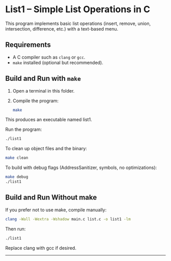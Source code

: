 # List1 – Simple List Operations in C

This program implements basic list operations (insert, remove, union, intersection, difference, etc.) with a text-based menu.

## Requirements

- A C compiler such as `clang` or `gcc`.
- `make` installed (optional but recommended).

## Build and Run with `make`

1. Open a terminal in this folder.
2. Compile the program:

   ```bash
   make
   ```
This produces an executable named list1.

Run the program:

```bash
./list1
```

To clean up object files and the binary:

```bash
make clean
```

To build with debug flags (AddressSanitizer, symbols, no optimizations):

```bash
make debug
./list1
```

## Build and Run Without make
If you prefer not to use make, compile manually:

```bash
clang -Wall -Wextra -Wshadow main.c list.c -o list1 -lm
```

Then run:

```bash
./list1
```

Replace clang with gcc if desired.

---